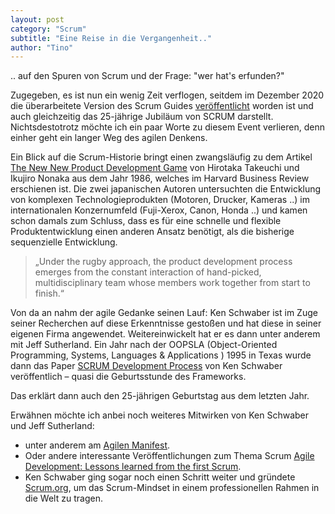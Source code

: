 ```yaml
---
layout: post
category: "Scrum"
subtitle: "Eine Reise in die Vergangenheit.."
author: "Tino"
---
```

 .. auf den Spuren von Scrum und der Frage: "wer hat's erfunden?"

Zugegeben, es ist nun ein wenig Zeit verflogen, seitdem im Dezember 2020 die überarbeitete Version des Scrum Guides [veröffentlicht](https://www.youtube.com/watch?v=Dfxo3PZwDI8) worden ist und auch gleichzeitig das 25-jährige Jubiläum von SCRUM darstellt. Nichtsdestotrotz möchte ich ein paar Worte zu diesem Event verlieren, denn einher geht ein langer Weg des agilen Denkens.

Ein Blick auf die Scrum-Historie bringt einen zwangsläufig zu dem Artikel [The New New Product Development Game](https://agilix.nl/resources/TheNewNewProductDevelopmentGame.pdf) von Hirotaka Takeuchi und Ikujiro Nonaka aus dem Jahr 1986, welches im Harvard Business Review erschienen ist. Die zwei japanischen Autoren untersuchten die Entwicklung von komplexen Technologieprodukten (Motoren, Drucker, Kameras ..) im internationalen Konzernumfeld (Fuji-Xerox, Canon, Honda ..) und kamen schon damals zum Schluss, dass es für eine schnelle und flexible Produktentwicklung einen anderen Ansatz benötigt, als die bisherige sequenzielle Entwicklung. 
>„Under the rugby approach, the product development process emerges from the constant interaction of hand-picked, multidisciplinary team whose members work together from start to finish.“ 

Von da an nahm der agile Gedanke seinen Lauf: Ken Schwaber ist im Zuge seiner Recherchen auf diese Erkenntnisse gestoßen und hat diese in seiner eigenen Firma angewendet. Weitereinwickelt hat er es dann unter anderem mit Jeff Sutherland. Ein Jahr nach der OOPSLA (Object-Oriented Programming, Systems, Languages & Applications
) 1995 in Texas wurde dann das Paper [SCRUM Development Process]( https://www.scrum.org/resources/scrum-development-process) von Ken Schwaber veröffentlich – quasi die Geburtsstunde des Frameworks. 

Das erklärt dann auch den 25-jährigen Geburtstag aus dem letzten Jahr.

Erwähnen möchte ich anbei noch weiteres Mitwirken von Ken Schwaber und Jeff Sutherland:
-	unter anderem am [Agilen Manifest]( https://agilemanifesto.org/). 
-	Oder andere interessante Veröffentlichungen zum Thema Scrum [Agile Development: Lessons learned from the first Scrum](https://web.archive.org/web/20140630020607/http://www.scrumalliance.org/resource_download/35). 
-	Ken Schwaber ging sogar noch einen Schritt weiter und gründete [Scrum.org](www.Scrum.org), um das Scrum-Mindset in einem professionellen Rahmen in die Welt zu tragen. 


 
